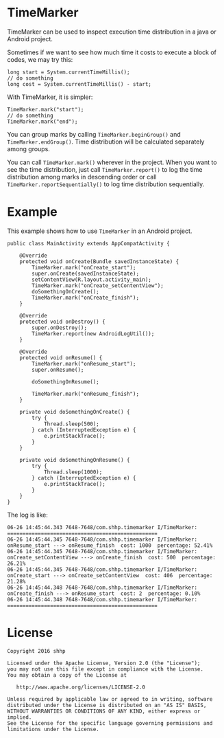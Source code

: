 # TimeMarker
TimeMarker can be used to inspect execution time distribution in a java or Android project.

Sometimes if we want to see how much time it costs to execute a block of codes, we may try this:

```
long start = System.currentTimeMillis();
// do something
long cost = System.currentTimeMillis() - start;
```

With TimeMarker, it is simpler:

```
TimeMarker.mark("start");
// do something
TimeMarker.mark("end");
```

You can group marks by calling `TimeMarker.beginGroup()` and `TimeMarker.endGroup()`.
Time distribution will be calculated separately among groups.

You can call `TimeMarker.mark()` wherever in the project.
When you want to see the time distribution, just call `TimeMarker.report()` to log the time distribution among marks in descending order or call `TimeMarker.reportSequentially()` to log time distribution sequentially.

# Example

This example shows how to use `TimeMarker` in an Android project.

```
public class MainActivity extends AppCompatActivity {

    @Override
    protected void onCreate(Bundle savedInstanceState) {
        TimeMarker.mark("onCreate_start");
        super.onCreate(savedInstanceState);
        setContentView(R.layout.activity_main);
        TimeMarker.mark("onCreate_setContentView");
        doSomethingOnCreate();
        TimeMarker.mark("onCreate_finish");
    }

    @Override
    protected void onDestroy() {
        super.onDestroy();
        TimeMarker.report(new AndroidLogUtil());
    }

    @Override
    protected void onResume() {
        TimeMarker.mark("onResume_start");
        super.onResume();

        doSomethingOnResume();

        TimeMarker.mark("onResume_finish");
    }

    private void doSomethingOnCreate() {
        try {
            Thread.sleep(500);
        } catch (InterruptedException e) {
            e.printStackTrace();
        }
    }

    private void doSomethingOnResume() {
        try {
            Thread.sleep(1000);
        } catch (InterruptedException e) {
            e.printStackTrace();
        }
    }
}
```

The log is like:

```
06-26 14:45:44.343 7648-7648/com.shhp.timemarker I/TimeMarker: =================================================
06-26 14:45:44.345 7648-7648/com.shhp.timemarker I/TimeMarker:  onResume_start ---> onResume_finish  cost: 1000  percentage: 52.41%
06-26 14:45:44.345 7648-7648/com.shhp.timemarker I/TimeMarker:  onCreate_setContentView ---> onCreate_finish  cost: 500  percentage: 26.21%
06-26 14:45:44.345 7648-7648/com.shhp.timemarker I/TimeMarker:  onCreate_start ---> onCreate_setContentView  cost: 406  percentage: 21.28%
06-26 14:45:44.348 7648-7648/com.shhp.timemarker I/TimeMarker:  onCreate_finish ---> onResume_start  cost: 2  percentage: 0.10%
06-26 14:45:44.348 7648-7648/com.shhp.timemarker I/TimeMarker: =================================================
```

# License

    Copyright 2016 shhp

    Licensed under the Apache License, Version 2.0 (the "License");
    you may not use this file except in compliance with the License.
    You may obtain a copy of the License at

       http://www.apache.org/licenses/LICENSE-2.0

    Unless required by applicable law or agreed to in writing, software
    distributed under the License is distributed on an "AS IS" BASIS,
    WITHOUT WARRANTIES OR CONDITIONS OF ANY KIND, either express or implied.
    See the License for the specific language governing permissions and
    limitations under the License.

